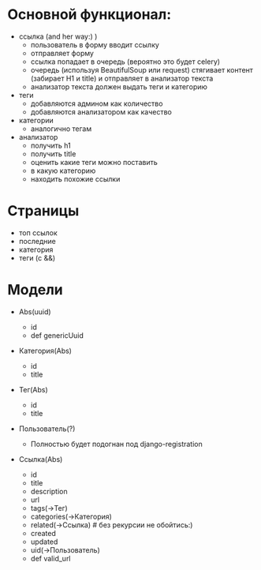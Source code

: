 # Основной функционал:

* ссылка (and her way:) )
	- пользователь в форму вводит ссылку
	- отправляет форму
	- ссылка попадает в очередь (вероятно это будет celery)
	- очередь (используя BeautifulSoup или request) стягивает контент (забирает H1 и title) и отправляет в анализатор текста
	- анализатор текста должен выдать теги и категорию
* теги
	- добавляются админом как количество
	- добавляются анализатором как качество
* категории
	- аналогично тегам
* анализатор
	- получить h1
	- получить title
	- оценить какие теги можно поставить
	- в какую категорию
	- находить похожие ссылки

# Страницы
- топ ссылок
- последние
- категория
- теги (с &&)

# Модели

* Abs(uuid)
	- id
	- def genericUuid

* Категория(Abs)
	- id
	- title

* Тег(Abs)
	- id
	- title

* Пользователь(?)
	- Полностью будет подогнан под django-registration

* Ссылка(Abs)
	- id
	- title
	- description
	- url
	- tags(->Тег)
	- categories(->Категория)
	- related(->Ссылка) # без рекурсии не обойтись:)
	- created
	- updated
	- uid(->Пользователь)
	- def valid_url


